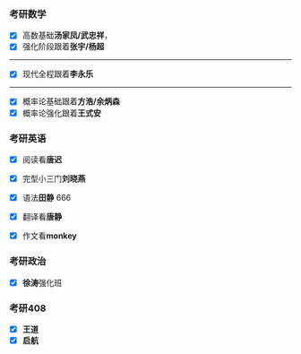 ### 考研数学

- [x] 高数基础**汤家凤/武忠祥**，
- [x] 强化阶段跟着**张宇/杨超**

<hr>

- [x] 现代全程跟着**李永乐**
<hr>

- [x] 概率论基础跟着**方浩/余炳森**
- [x] 概率论强化跟着**王式安**

### 考研英语
 - [x] 阅读看**唐迟**
 - [x] 完型小三门**刘晓燕**
 - [x] 语法**田静**   666
 - [x] 翻译看**唐静**
 - [x] 作文看**monkey**



### 考研政治

 - [x] **徐涛**强化班



### 考研408

- [x] **王道**
- [x] **启航**
<!--stackedit_data:
eyJoaXN0b3J5IjpbMTQ0OTkwMTg2MSwxNTQzNTc1Mzc1LDQzMj
c4NDIzMCw3OTAzOTIyNjIsMTg2NDE5MjAzMCwyMDQzODE5NDU0
LC0xNTg3NzIzMDc0LC0xNTg3NzIzMDc0LDE0NTQ4NTE5NTAsNz
kwMzkyMjYyXX0=
-->